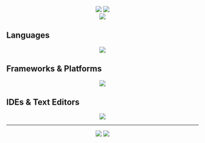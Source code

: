 <p align="center">
  <a href="https://github.com/BrewenC?tab=repositories"><img src="https://github-readme-stats.vercel.app/api?username=BrewenC&show_icons=true&theme=tokyonight"/></a>
  <a href="#"><img src="https://streak-stats.demolab.com/?user=BrewenC&theme=dark"/></a>
  <br/>
  <a href="#"><img src="https://api.githubtrends.io/user/svg/BrewenC/langs?time_range=one_year&include_private=True&compact=False&theme=dark"/></a>
</p>
<h2>Languages</h2>
<p align="center">
  <a href="#">
    <img src="https://skillicons.dev/icons?i=js,ts,java,c,cpp,dart&theme=dark" />
  </a>
</p>
<h2>Frameworks & Platforms</h2>
<p align="center">
  <a href="#">
    <img src="https://skillicons.dev/icons?i=nodejs,nestjs,flutter,docker,gradle,maven,mysql,mongodb&theme=dark" />
  </a>
</p>
<h2>IDEs & Text Editors</h2>
<p align="center">
  <a href="#">
    <img src="https://skillicons.dev/icons?i=git,vim,eclipse,idea&theme=dark" />
  </a>
</p>
<hr/>
<p align="center">
  <a href="#"><img src="https://img.shields.io/github/followers/BrewenC?style=social"/></a>
  <a href="#"><img src="https://img.shields.io/github/stars/BrewenC?style=social"/></a>
</p>
